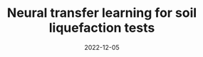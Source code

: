 ---
title: "Neural transfer learning for soil liquefaction tests"
collection: publications
date: 2022-12-05
venue: 'Computers & Geosciences'
paperurl: 'https://www.sciencedirect.com/science/article/abs/pii/S009830042200231X'
citation: 'Fang, Y., <b>Jairi, I.</b>, & Pirhadi, N. (2023). Neural transfer learning for soil liquefaction tests. Computers & Geosciences, 171, 105282.'
---